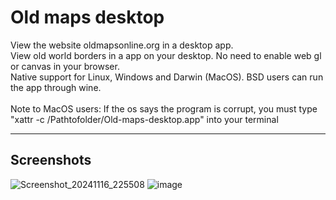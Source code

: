 # Old maps desktop
View the website oldmapsonline.org in a desktop app.
<br>
View old world borders in a app on your desktop. No need to enable web gl or canvas in your browser.
<br>
Native support for Linux, Windows and Darwin (MacOS). BSD users can run the app through wine.
<br>
<br>
Note to MacOS users: If the os says the program is corrupt, you must type "xattr -c /Pathtofolder/Old-maps-desktop.app" into your terminal
<hr>
<h2>Screenshots</h2>

![Screenshot_20241116_225508](https://github.com/user-attachments/assets/3a36a10e-4add-4e85-83c0-91cd26878b96)
![image](https://github.com/user-attachments/assets/fef0383d-ce7e-45b8-a587-fd82a50a3c9a)

